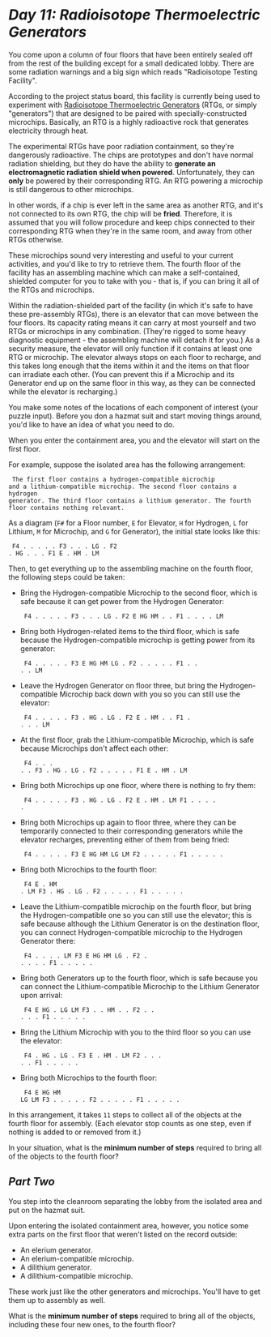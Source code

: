 # ***Day 11: Radioisotope Thermoelectric Generators***

You come upon a column of four floors that have been entirely sealed off from the rest of the building except for a small dedicated lobby. There are some radiation warnings and a big sign which reads "Radioisotope Testing Facility".

According to the project status board, this facility is currently being used to experiment with [Radioisotope Thermoelectric Generators](https://en.wikipedia.org/wiki/Radioisotope_thermoelectric_generator) (RTGs, or simply "generators") that are designed to be paired with specially-constructed microchips. Basically, an RTG is a highly radioactive rock that generates electricity through heat.

The experimental RTGs have poor radiation containment, so they're dangerously radioactive. The chips are prototypes and don't have normal radiation shielding, but they do have the ability to **generate an electromagnetic radiation shield when powered**. Unfortunately, they can **only** be powered by their corresponding RTG. An RTG powering a microchip is still dangerous to other microchips.

In other words, if a chip is ever left in the same area as another RTG, and it's not connected to its own RTG, the chip will be **fried**. Therefore, it is assumed that you will follow procedure and keep chips connected to their corresponding RTG when they're in the same room, and away from other RTGs otherwise.

These microchips sound very interesting and useful to your current activities, and you'd like to try to retrieve them. The fourth floor of the facility has an assembling machine which can make a self-contained, shielded computer for you to take with you - that is, if you can bring it all of the RTGs and microchips.

Within the radiation-shielded part of the facility (in which it's safe to have these pre-assembly RTGs), there is an elevator that can move between the four floors. Its capacity rating means it can carry at most yourself and two RTGs or microchips in any combination. (They're rigged to some heavy diagnostic equipment - the assembling machine will detach it for you.) As a security measure, the elevator will only function if it contains at least one RTG or microchip. The elevator always stops on each floor to recharge, and this takes long enough that the items within it and the items on that floor can irradiate each other. (You can prevent this if a Microchip and its Generator end up on the same floor in this way, as they can be connected while the elevator is recharging.)

You make some notes of the locations of each component of interest (your puzzle input). Before you don a hazmat suit and start moving things around, you'd like to have an idea of what you need to do.

When you enter the containment area, you and the elevator will start on the first floor.

For example, suppose the isolated area has the following arrangement:

<code><pre>
The first floor contains a hydrogen-compatible microchip and a lithium-compatible microchip.
The second floor contains a hydrogen generator.
The third floor contains a lithium generator.
The fourth floor contains nothing relevant.
</pre></code>

As a diagram (`F#` for a Floor number, `E` for Elevator, `H` for Hydrogen, `L` for Lithium, `M` for Microchip, and `G` for Generator), the initial state looks like this:
<code><pre>
F4 .  .  .  .  .
F3 .  .  .  LG . 
F2 .  HG .  .  . 
F1 E  .  HM .  LM 
</pre></code>

Then, to get everything up to the assembling machine on the fourth floor, the following steps could be taken:

- Bring the Hydrogen-compatible Microchip to the second floor, which is safe because it can get power from the Hydrogen Generator:
<code><pre>
F4 .  .  .  .  . 
F3 .  .  .  LG . 
F2 E  HG HM .  . 
F1 .  .  .  .  LM 
</code></pre>

- Bring both Hydrogen-related items to the third floor, which is safe because the Hydrogen-compatible microchip is getting power from its generator:
<code><pre>
F4 .  .  .  .  . 
F3 E  HG HM LG . 
F2 .  .  .  .  . 
F1 .  .  .  .  LM 
</code></pre>

- Leave the Hydrogen Generator on floor three, but bring the Hydrogen-compatible Microchip back down with you so you can still use the elevator:
<code><pre>
F4 .  .  .  .  . 
F3 .  HG .  LG . 
F2 E  .  HM .  . 
F1 .  .  .  .  LM 
</code></pre>

- At the first floor, grab the Lithium-compatible Microchip, which is safe because Microchips don't affect each other:
<code><pre>
F4 .  .  .  .  . 
F3 .  HG .  LG . 
F2 .  .  .  .  . 
F1 E  .  HM .  LM 
</code></pre>

- Bring both Microchips up one floor, where there is nothing to fry them:
<code><pre>
F4 .  .  .  .  . 
F3 .  HG .  LG . 
F2 E  .  HM .  LM 
F1 .  .  .  .  . 
</code></pre>

- Bring both Microchips up again to floor three, where they can be temporarily connected to their corresponding generators while the elevator recharges, preventing either of them from being fried:
<code><pre>
F4 .  .  .  .  . 
F3 E  HG HM LG LM 
F2 .  .  .  .  . 
F1 .  .  .  .  . 
</code></pre>

- Bring both Microchips to the fourth floor:
<code><pre>
F4 E  .  HM .  LM 
F3 .  HG .  LG . 
F2 .  .  .  .  . 
F1 .  .  .  .  . 
</code></pre>

- Leave the Lithium-compatible microchip on the fourth floor, but bring the Hydrogen-compatible one so you can still use the elevator; this is safe because although the Lithium Generator is on the destination floor, you can connect Hydrogen-compatible microchip to the Hydrogen Generator there:
<code><pre>
F4 .  .  .  .  LM 
F3 E  HG HM LG . 
F2 .  .  .  .  . 
F1 .  .  .  .  . 
</code></pre>

- Bring both Generators up to the fourth floor, which is safe because you can connect the Lithium-compatible Microchip to the Lithium Generator upon arrival:
<code><pre>
F4 E  HG .  LG LM 
F3 .  .  HM .  . 
F2 .  .  .  .  . 
F1 .  .  .  .  . 
</code></pre>

- Bring the Lithium Microchip with you to the third floor so you can use the elevator:
<code><pre>
F4 .  HG .  LG . 
F3 E  .  HM .  LM 
F2 .  .  .  .  . 
F1 .  .  .  .  . 
</code></pre>

- Bring both Microchips to the fourth floor:
<code><pre>
F4 E  HG HM LG LM 
F3 .  .  .  .  . 
F2 .  .  .  .  . 
F1 .  .  .  .  . 
</code></pre>

In this arrangement, it takes `11` steps to collect all of the objects at the fourth floor for assembly. (Each elevator stop counts as one step, even if nothing is added to or removed from it.)

In your situation, what is the **minimum number of steps** required to bring all of the objects to the fourth floor?

## ***Part Two***

You step into the cleanroom separating the lobby from the isolated area and put on the hazmat suit.

Upon entering the isolated containment area, however, you notice some extra parts on the first floor that weren't listed on the record outside:
- An elerium generator.
- An elerium-compatible microchip.
- A dilithium generator.
- A dilithium-compatible microchip.

These work just like the other generators and microchips. You'll have to get them up to assembly as well.

What is the **minimum number of steps** required to bring all of the objects, including these four new ones, to the fourth floor?